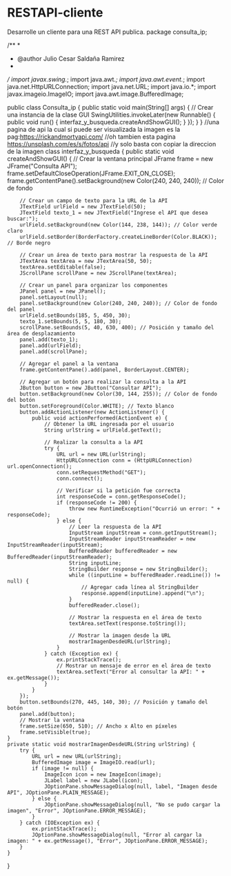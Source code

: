 # RESTAPI-cliente
Desarrolle un cliente para una REST API publica.
package consulta_ip;

/**
 *
 * @author Julio Cesar Saldaña Ramirez
 * 
 */
import javax.swing.*;
import java.awt.*;
import java.awt.event.*;
import java.net.HttpURLConnection;
import java.net.URL;
import java.io.*;
import javax.imageio.ImageIO;
import java.awt.image.BufferedImage;

public class Consulta_ip {
    public static void main(String[] args) {
        // Crear una instancia de la clase GUI
        SwingUtilities.invokeLater(new Runnable() {
            public void run() {
                interfaz_y_busqueda.createAndShowGUI();
            }
        });
    }
}
//una pagina de api la cual si puede ser visualizada la imagen es la pag:https://rickandmortyapi.com/
//oh tambien esta pagina https://unsplash.com/es/s/fotos/api
//y solo basta con copiar la direccion de la imagen
class interfaz_y_busqueda {
    public static void createAndShowGUI() {
        // Crear la ventana principal
        JFrame frame = new JFrame("Consulta API");
        frame.setDefaultCloseOperation(JFrame.EXIT_ON_CLOSE);
        frame.getContentPane().setBackground(new Color(240, 240, 240)); // Color de fondo

        // Crear un campo de texto para la URL de la API
        JTextField urlField = new JTextField(50);
        JTextField texto_1 = new JTextField("Ingrese el API que desea buscar:");
        urlField.setBackground(new Color(144, 238, 144)); // Color verde claro
        urlField.setBorder(BorderFactory.createLineBorder(Color.BLACK)); // Borde negro

        // Crear un área de texto para mostrar la respuesta de la API
        JTextArea textArea = new JTextArea(50, 50);
        textArea.setEditable(false);
        JScrollPane scrollPane = new JScrollPane(textArea);

        // Crear un panel para organizar los componentes
        JPanel panel = new JPanel();
        panel.setLayout(null);
        panel.setBackground(new Color(240, 240, 240)); // Color de fondo del panel
        urlField.setBounds(185, 5, 450, 30);
        texto_1.setBounds(5, 5, 180, 30);
        scrollPane.setBounds(5, 40, 630, 400); // Posición y tamaño del área de desplazamiento
        panel.add(texto_1);
        panel.add(urlField);
        panel.add(scrollPane);

        // Agregar el panel a la ventana
        frame.getContentPane().add(panel, BorderLayout.CENTER);

        // Agregar un botón para realizar la consulta a la API
        JButton button = new JButton("Consultar API");
        button.setBackground(new Color(30, 144, 255)); // Color de fondo del botón
        button.setForeground(Color.WHITE); // Texto blanco
        button.addActionListener(new ActionListener() {
            public void actionPerformed(ActionEvent e) {
                // Obtener la URL ingresada por el usuario
                String urlString = urlField.getText();

                // Realizar la consulta a la API
                try {
                    URL url = new URL(urlString);
                    HttpURLConnection conn = (HttpURLConnection) url.openConnection();
                    conn.setRequestMethod("GET");
                    conn.connect();

                    // Verificar si la petición fue correcta
                    int responseCode = conn.getResponseCode();
                    if (responseCode != 200) {
                        throw new RuntimeException("Ocurrió un error: " + responseCode);
                    } else {
                        // Leer la respuesta de la API
                        InputStream inputStream = conn.getInputStream();
                        InputStreamReader inputStreamReader = new InputStreamReader(inputStream);
                        BufferedReader bufferedReader = new BufferedReader(inputStreamReader);
                        String inputLine;
                        StringBuilder response = new StringBuilder();
                        while ((inputLine = bufferedReader.readLine()) != null) {
                            // Agregar cada línea al StringBuilder
                            response.append(inputLine).append("\n");
                        }
                        bufferedReader.close();

                        // Mostrar la respuesta en el área de texto
                        textArea.setText(response.toString());

                        // Mostrar la imagen desde la URL
                        mostrarImagenDesdeURL(urlString);
                    }
                } catch (Exception ex) {
                    ex.printStackTrace();
                    // Mostrar un mensaje de error en el área de texto
                    textArea.setText("Error al consultar la API: " + ex.getMessage());
                }
            }
        });
        button.setBounds(270, 445, 140, 30); // Posición y tamaño del botón
        panel.add(button);
        // Mostrar la ventana
        frame.setSize(650, 510); // Ancho x Alto en píxeles
        frame.setVisible(true);
    }
    private static void mostrarImagenDesdeURL(String urlString) {
        try {
            URL url = new URL(urlString);
            BufferedImage image = ImageIO.read(url);
            if (image != null) {
                ImageIcon icon = new ImageIcon(image);
                JLabel label = new JLabel(icon);
                JOptionPane.showMessageDialog(null, label, "Imagen desde API", JOptionPane.PLAIN_MESSAGE);
            } else {
                JOptionPane.showMessageDialog(null, "No se pudo cargar la imagen", "Error", JOptionPane.ERROR_MESSAGE);
            }
        } catch (IOException ex) {
            ex.printStackTrace();
            JOptionPane.showMessageDialog(null, "Error al cargar la imagen: " + ex.getMessage(), "Error", JOptionPane.ERROR_MESSAGE);
        }
    }
}


